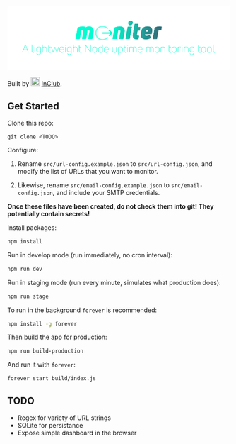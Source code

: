 ![The moniter logo.](./logo.png)

Built by <img src="http://wordpress.inclub-app.com/wp-content/uploads//2021/07/Logo_InClub-2-1.svg" height="20px" width="20px"/> [InClub](https://inclub-app.com).

## Get Started

Clone this repo:

```
git clone <TODO>
```

Configure:

1. Rename `src/url-config.example.json` to `src/url-config.json`, and modify the list of URLs that you want to monitor.

2. Likewise, rename `src/email-config.example.json` to `src/email-config.json`, and include your SMTP credentials.

**Once these files have been created, do not check them into git! They potentially contain secrets!**

Install packages:

```bash
npm install
```

Run in develop mode (run immediately, no cron interval):

```bash
npm run dev
```

Run in staging mode (run every minute, simulates what production does):

```bash
npm run stage
```

To run in the background `forever` is recommended:

```bash
npm install -g forever
```

Then build the app for production:

```bash
npm run build-production
```

And run it with `forever`:

```bash
forever start build/index.js
```

## TODO

- Regex for variety of URL strings
- SQLite for persistance
- Expose simple dashboard in the browser
